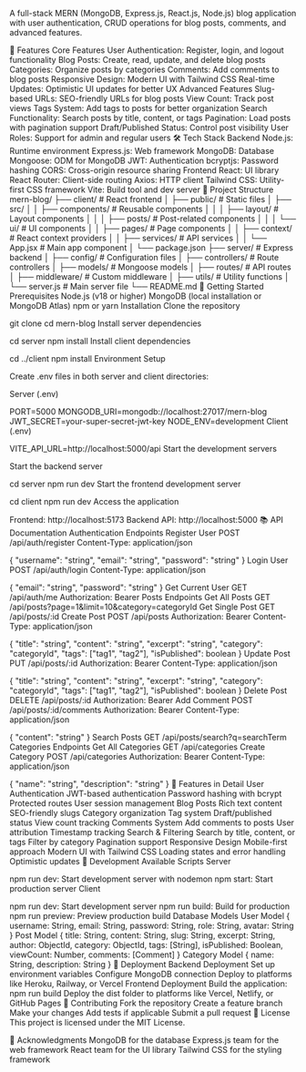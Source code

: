 A full-stack MERN (MongoDB, Express.js, React.js, Node.js) blog application with user authentication, CRUD operations for blog posts, comments, and advanced features.

🚀 Features
Core Features
User Authentication: Register, login, and logout functionality
Blog Posts: Create, read, update, and delete blog posts
Categories: Organize posts by categories
Comments: Add comments to blog posts
Responsive Design: Modern UI with Tailwind CSS
Real-time Updates: Optimistic UI updates for better UX
Advanced Features
Slug-based URLs: SEO-friendly URLs for blog posts
View Count: Track post views
Tags System: Add tags to posts for better organization
Search Functionality: Search posts by title, content, or tags
Pagination: Load posts with pagination support
Draft/Published Status: Control post visibility
User Roles: Support for admin and regular users
🛠️ Tech Stack
Backend
Node.js: Runtime environment
Express.js: Web framework
MongoDB: Database
Mongoose: ODM for MongoDB
JWT: Authentication
bcryptjs: Password hashing
CORS: Cross-origin resource sharing
Frontend
React: UI library
React Router: Client-side routing
Axios: HTTP client
Tailwind CSS: Utility-first CSS framework
Vite: Build tool and dev server
📁 Project Structure
mern-blog/
├── client/                 # React frontend
│   ├── public/            # Static files
│   ├── src/
│   │   ├── components/    # Reusable components
│   │   │   ├── layout/    # Layout components
│   │   │   ├── posts/     # Post-related components
│   │   │   └── ui/        # UI components
│   │   ├── pages/         # Page components
│   │   ├── context/       # React context providers
│   │   ├── services/      # API services
│   │   └── App.jsx        # Main app component
│   └── package.json
├── server/                # Express backend
│   ├── config/            # Configuration files
│   ├── controllers/       # Route controllers
│   ├── models/            # Mongoose models
│   ├── routes/            # API routes
│   ├── middleware/        # Custom middleware
│   ├── utils/             # Utility functions
│   └── server.js          # Main server file
└── README.md
🚀 Getting Started
Prerequisites
Node.js (v18 or higher)
MongoDB (local installation or MongoDB Atlas)
npm or yarn
Installation
Clone the repository

git clone <repository-url>
cd mern-blog
Install server dependencies

cd server
npm install
Install client dependencies

cd ../client
npm install
Environment Setup

Create .env files in both server and client directories:

Server (.env)

PORT=5000
MONGODB_URI=mongodb://localhost:27017/mern-blog
JWT_SECRET=your-super-secret-jwt-key
NODE_ENV=development
Client (.env)

VITE_API_URL=http://localhost:5000/api
Start the development servers

Start the backend server

cd server
npm run dev
Start the frontend development server

cd client
npm run dev
Access the application

Frontend: http://localhost:5173
Backend API: http://localhost:5000
📚 API Documentation
Authentication Endpoints
Register User
POST /api/auth/register
Content-Type: application/json

{
  "username": "string",
  "email": "string",
  "password": "string"
}
Login User
POST /api/auth/login
Content-Type: application/json

{
  "email": "string",
  "password": "string"
}
Get Current User
GET /api/auth/me
Authorization: Bearer <token>
Posts Endpoints
Get All Posts
GET /api/posts?page=1&limit=10&category=categoryId
Get Single Post
GET /api/posts/:id
Create Post
POST /api/posts
Authorization: Bearer <token>
Content-Type: application/json

{
  "title": "string",
  "content": "string",
  "excerpt": "string",
  "category": "categoryId",
  "tags": ["tag1", "tag2"],
  "isPublished": boolean
}
Update Post
PUT /api/posts/:id
Authorization: Bearer <token>
Content-Type: application/json

{
  "title": "string",
  "content": "string",
  "excerpt": "string",
  "category": "categoryId",
  "tags": ["tag1", "tag2"],
  "isPublished": boolean
}
Delete Post
DELETE /api/posts/:id
Authorization: Bearer <token>
Add Comment
POST /api/posts/:id/comments
Authorization: Bearer <token>
Content-Type: application/json

{
  "content": "string"
}
Search Posts
GET /api/posts/search?q=searchTerm
Categories Endpoints
Get All Categories
GET /api/categories
Create Category
POST /api/categories
Authorization: Bearer <token>
Content-Type: application/json

{
  "name": "string",
  "description": "string"
}
🎨 Features in Detail
User Authentication
JWT-based authentication
Password hashing with bcrypt
Protected routes
User session management
Blog Posts
Rich text content
SEO-friendly slugs
Category organization
Tag system
Draft/published status
View count tracking
Comments System
Add comments to posts
User attribution
Timestamp tracking
Search & Filtering
Search by title, content, or tags
Filter by category
Pagination support
Responsive Design
Mobile-first approach
Modern UI with Tailwind CSS
Loading states and error handling
Optimistic updates
🔧 Development
Available Scripts
Server

npm run dev: Start development server with nodemon
npm start: Start production server
Client

npm run dev: Start development server
npm run build: Build for production
npm run preview: Preview production build
Database Models
User Model
{
  username: String,
  email: String,
  password: String,
  role: String,
  avatar: String
}
Post Model
{
  title: String,
  content: String,
  slug: String,
  excerpt: String,
  author: ObjectId,
  category: ObjectId,
  tags: [String],
  isPublished: Boolean,
  viewCount: Number,
  comments: [Comment]
}
Category Model
{
  name: String,
  description: String
}
🚀 Deployment
Backend Deployment
Set up environment variables
Configure MongoDB connection
Deploy to platforms like Heroku, Railway, or Vercel
Frontend Deployment
Build the application: npm run build
Deploy the dist folder to platforms like Vercel, Netlify, or GitHub Pages
🤝 Contributing
Fork the repository
Create a feature branch
Make your changes
Add tests if applicable
Submit a pull request
📝 License
This project is licensed under the MIT License.

🙏 Acknowledgments
MongoDB for the database
Express.js team for the web framework
React team for the UI library
Tailwind CSS for the styling framework
